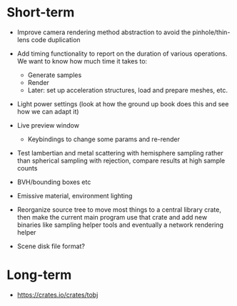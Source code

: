 
Short-term
==========

* Improve camera rendering method abstraction to avoid the
pinhole/thin-lens code duplication

* Add timing functionality to report on the duration of various
operations. We want to know how much time it takes to:
  * Generate samples
  * Render
  * Later: set up acceleration structures, load and prepare meshes, etc.

* Light power settings (look at how the ground up book does this and see
how we can adapt it)

* Live preview window
  * Keybindings to change some params and re-render

* Test lambertian and metal scattering with hemisphere sampling rather
than spherical sampling with rejection, compare results at high sample
counts

* BVH/bounding boxes etc

* Emissive material, environment lighting

* Reorganize source tree to move most things to a central library crate,
then make the current main program use that crate and add new binaries
like sampling helper tools and eventually a network rendering helper

* Scene disk file format?

Long-term
=========

* https://crates.io/crates/tobj
